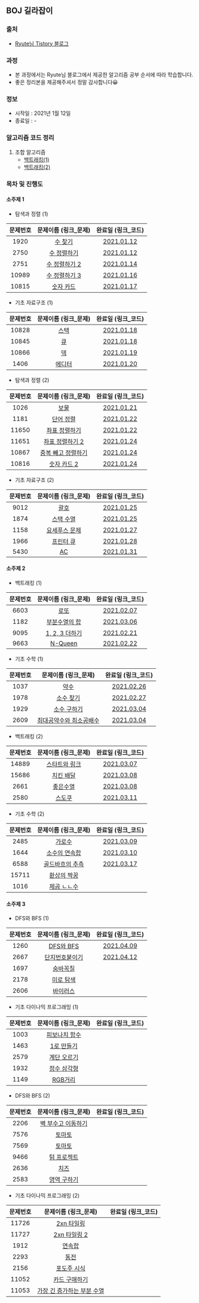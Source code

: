 ## BOJ 길라잡이

### 출처
- [Ryute님 Tistory 블로그](https://ryute.tistory.com/33)

### 과정
- 본 과정에서는 Ryute님 블로그에서 제공한 알고리즘 공부 순서에 따라 학습합니다.
- 좋은 정리본을 제공해주셔서 정말 감사합니다😀

### 정보
- 시작일 : 2021년 1월 12일
- 종료일 : -

### 알고리즘 코드 정리
1. 조합 알고리즘
    - [백트래킹(1)](topic02/sub01/조합_알고리즘.kt)
    - [백트래킹(2)](topic02/sub01/조합_알고리즘_2.kt)

### 목차 및 진행도

#### 소주제 1
- 탐색과 정렬 (1)

문제번호 | 문제이름 (링크_문제) | 완료일 (링크_코드) 
:---: | :---: | :---: | 
1920 | [수 찾기](https://www.acmicpc.net/problem/1920) | [2021.01.12](topic01/sub01/문제01_1920_수_찾기.kt)
2750 | [수 정렬하기](https://www.acmicpc.net/problem/2750) | [2021.01.12](topic01/sub01/문제02_2750_수_정렬하기.kt)
2751 | [수 정렬하기 2](https://www.acmicpc.net/problem/2751) | [2021.01.14](topic01/sub01/문제03_2751_수_정렬하기_2.kt)
10989 | [수 정렬하기 3](https://www.acmicpc.net/problem/10989) | [2021.01.16](topic01/sub01/문제04_10989_수_정렬하기_3.kt)
10815 | [숫자 카드](https://www.acmicpc.net/problem/10815) | [2021.01.17](topic01/sub01/문제05_10815_숫자_카드.kt)

- 기초 자료구조 (1)

문제번호 | 문제이름 (링크_문제) | 완료일 (링크_코드) 
:---: | :---: | :---: | 
10828 | [스택](https://www.acmicpc.net/problem/10828) | [2021.01.18](topic01/sub02/문제01_10828_스택.kt)
10845 | [큐](https://www.acmicpc.net/problem/10845) | [2021.01.18](topic01/sub02/문제02_10845_큐.kt)
10866 | [덱](https://www.acmicpc.net/problem/10866) | [2021.01.19](topic01/sub02/문제03_10866_덱.kt)
1406 | [에디터](https://www.acmicpc.net/problem/1406) | [2021.01.20](topic01/sub02/문제04_1406_에디터.kt)

- 탐색과 정렬 (2)

문제번호 | 문제이름 (링크_문제) | 완료일 (링크_코드) 
:---: | :---: | :---: | 
1026 | [보물](https://www.acmicpc.net/problem/1026) | [2021.01.21](topic01/sub03/문제01_1026_보물.kt)
1181 | [단어 정렬](https://www.acmicpc.net/problem/1181) | [2021.01.22](topic01/sub03/문제02_1181_단어_정렬.kt)
11650 | [좌표 정렬하기](https://www.acmicpc.net/problem/11650) | [2021.01.22](topic01/sub03/문제03_11650_좌표_정렬하기.kt)
11651 | [좌표 정렬하기 2](https://www.acmicpc.net/problem/11651) | [2021.01.24](topic01/sub03/문제04_11651_좌표_정렬하기_2.kt)
10867 | [중복 빼고 정렬하기](https://www.acmicpc.net/problem/10867) | [2021.01.24](topic01/sub03/문제05_10867_중복_빼고_정렬하기.kt)
10816 | [숫자 카드 2](https://www.acmicpc.net/problem/10816) | [2021.01.24](topic01/sub03/문제06_10816_숫자_카드_2.kt)

- 기초 자료구조 (2)

문제번호 | 문제이름 (링크_문제) | 완료일 (링크_코드) 
:---: | :---: | :---: | 
9012 | [괄호](https://www.acmicpc.net/problem/9012) | [2021.01.25](topic01/sub04/문제01_9012_괄호.kt)
1874 | [스택 수열](https://www.acmicpc.net/problem/1874) | [2021.01.25](topic01/sub04/문제02_1874_스택_수열.kt)
1158 | [요세푸스 문제](https://www.acmicpc.net/problem/1158) | [2021.01.27](topic01/sub04/문제03_1158_요세푸스_문제.kt)
1966 | [프린터 큐](https://www.acmicpc.net/problem/1966) | [2021.01.28](topic01/sub04/문제04_1966_프린터_큐.kt)
5430 | [AC](https://www.acmicpc.net/problem/5430) | [2021.01.31](topic01/sub04/문제05_5430_AC.kt)


#### 소주제 2
- 백트래킹 (1)

문제번호 | 문제이름 (링크_문제) | 완료일 (링크_코드) 
:---: | :---: | :---: | 
6603 | [로또](https://www.acmicpc.net/problem/6603) | [2021.02.07](topic02/sub01/문제01_6603_로또.kt)
1182 | [부분수열의 합](https://www.acmicpc.net/problem/1182) | [2021.03.06](topic02/sub01/문제02_1182_부분수열의_합.kt)
9095 | [1, 2, 3 더하기](https://www.acmicpc.net/problem/9095) | [2021.02.21](topic02/sub01/문제03_9095_1,2,3더하기.kt)
9663 | [N-Queen](https://www.acmicpc.net/problem/9663) | [2021.02.22](topic02/sub01/문제04_9663_N-Queen.kt)

- 기초 수학 (1)

문제번호 | 문제이름 (링크_문제) | 완료일 (링크_코드) 
:---: | :---: | :---: | 
1037 | [약수](https://www.acmicpc.net/problem/1037) | [2021.02.26](topic02/sub02/문제01_1037_약수.kt)
1978 | [소수 찾기](https://www.acmicpc.net/problem/1978) | [2021.02.27](topic02/sub02/문제02_1978_소수_찾기.kt)
1929 | [소수 구하기](https://www.acmicpc.net/problem/1929) | [2021.03.04](topic02/sub02/문제03_1929_소수_구하기.kt)
2609 | [최대공약수와 최소공배수](https://www.acmicpc.net/problem/2609) | [2021.03.04](topic02/sub02/문제04_2609_최대공약수와_최소공배수.kt)

- 백트래킹 (2)

문제번호 | 문제이름 (링크_문제) | 완료일 (링크_코드) 
:---: | :---: | :---: | 
14889 | [스타트와 링크](https://www.acmicpc.net/problem/14889) | [2021.03.07](topic02/sub03/문제01_14889_스타트와_링크.kt)
15686 | [치킨 배달](https://www.acmicpc.net/problem/15686) | [2021.03.08](topic02/sub03/문제02_15686_치킨_배달.kt)
2661 | [좋은수열](https://www.acmicpc.net/problem/2661) | [2021.03.08](topic02/sub03/문제03_2661_좋은수열.kt)
2580 | [스도쿠](https://www.acmicpc.net/problem/2580) | [2021.03.11](topic02/sub03/문제04_2580_스도쿠.kt)

- 기초 수학 (2)

문제번호 | 문제이름 (링크_문제) | 완료일 (링크_코드) 
:---: | :---: | :---: | 
2485 | [가로수](https://www.acmicpc.net/problem/2485) | [2021.03.09](topic02/sub04/문제01_2485_가로수.kt)
1644 | [소수의 연속합](https://www.acmicpc.net/problem/1644) | [2021.03.10](topic02/sub04/문제02_1644_소수의_연속합.kt)
6588 | [골드바흐의 추측](https://www.acmicpc.net/problem/6588) | [2021.03.17](topic02/sub04/문제03_6588_골드바흐의_추측.kt)
15711 | [환상의 짝꿍](https://www.acmicpc.net/problem/15711) | 
1016 | [제곱 ㄴㄴ수](https://www.acmicpc.net/problem/1016) | 


#### 소주제 3
- DFS와 BFS (1)

문제번호 | 문제이름 (링크_문제) | 완료일 (링크_코드) 
:---: | :---: | :---: | 
1260 | [DFS와 BFS](https://www.acmicpc.net/problem/1260) | [2021.04.09](topic03/sub01/문제01_1260_DFS와_BFS.kt)
2667 | [단지번호붙이기](https://www.acmicpc.net/problem/2667) | [2021.04.12](topic03/sub01/문제02_2667_단지번호붙이기.kt)
1697 | [숨바꼭질](https://www.acmicpc.net/problem/1697) | 
2178 | [미로 탐색](https://www.acmicpc.net/problem/2178) | 
2606 | [바이러스](https://www.acmicpc.net/problem/2606) | 

- 기초 다이나믹 프로그래밍 (1)

문제번호 | 문제이름 (링크_문제) | 완료일 (링크_코드) 
:---: | :---: | :---: | 
1003 | [피보나치 함수](https://www.acmicpc.net/problem/1003) | 
1463 | [1로 만들기](https://www.acmicpc.net/problem/1463) | 
2579 | [계단 오르기](https://www.acmicpc.net/problem/2579) | 
1932 | [정수 삼각형](https://www.acmicpc.net/problem/1932) | 
1149 | [RGB거리](https://www.acmicpc.net/problem/1149) | 

- DFS와 BFS (2)

문제번호 | 문제이름 (링크_문제) | 완료일 (링크_코드) 
:---: | :---: | :---: | 
2206 | [벽 부수고 이동하기](https://www.acmicpc.net/problem/2206) | 
7576 | [토마토](https://www.acmicpc.net/problem/7576) | 
7569 | [토마토](https://www.acmicpc.net/problem/7569) | 
9466 | [텀 프로젝트](https://www.acmicpc.net/problem/9466) | 
2636 | [치즈](https://www.acmicpc.net/problem/2636) | 
2583 | [영역 구하기](https://www.acmicpc.net/problem/2583) | 

- 기초 다이나믹 프로그래밍 (2)

문제번호 | 문제이름 (링크_문제) | 완료일 (링크_코드) 
:---: | :---: | :---: | 
11726 | [2xn 타일링](https://www.acmicpc.net/problem/11726) | 
11727 | [2xn 타일링 2](https://www.acmicpc.net/problem/11727) | 
1912 | [연속합](https://www.acmicpc.net/problem/1912) | 
2293 | [동전](https://www.acmicpc.net/problem/2293) | 
2156 | [포도주 시식](https://www.acmicpc.net/problem/2156) | 
11052 | [카드 구매하기](https://www.acmicpc.net/problem/11052) | 
11053 | [가장 긴 증가하는 부분 수열](https://www.acmicpc.net/problem/11053) | 